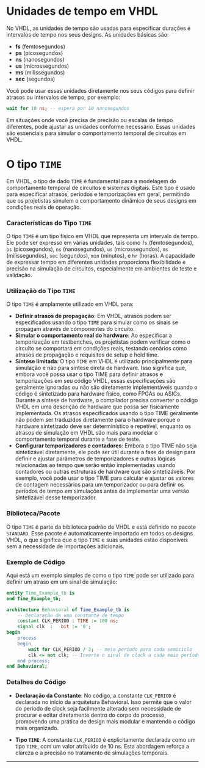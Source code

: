 # Unidades de tempo em VHDL
No VHDL, as unidades de tempo são usadas para especificar durações e intervalos de tempo nos seus designs. As unidades básicas são:

- **fs** (femtosegundos)
- **ps** (picosegundos)
- **ns** (nanosegundos)
- **us** (microssegundos)
- **ms** (milissegundos)
- **sec** (segundos)

Você pode usar essas unidades diretamente nos seus códigos para definir atrasos ou intervalos de tempo, por exemplo:

```vhdl
wait for 10 ns; -- espera por 10 nanosegundos
```

Em situações onde você precisa de precisão ou escalas de tempo diferentes, pode ajustar as unidades conforme necessário. Essas unidades são essenciais para simular o comportamento temporal de circuitos em VHDL.

# O tipo `TIME`

Em VHDL, o tipo de dado `TIME` é fundamental para a modelagem do comportamento temporal de circuitos e sistemas digitais. Este tipo é usado para especificar atrasos, períodos e temporizações em geral, permitindo que os projetistas simulem o comportamento dinâmico de seus designs em condições reais de operação.

### Características do Tipo `TIME`

O tipo `TIME` é um tipo físico em VHDL que representa um intervalo de tempo. Ele pode ser expresso em várias unidades, tais como `fs` (femtosegundos), `ps` (picosegundos), `ns` (nanosegundos), `us` (microssegundos), `ms` (milissegundos), `sec` (segundos), `min` (minutos), e `hr` (horas). A capacidade de expressar tempo em diferentes unidades proporciona flexibilidade e precisão na simulação de circuitos, especialmente em ambientes de teste e validação.

### Utilização do Tipo `TIME`

O tipo `TIME` é amplamente utilizado em VHDL para:
- **Definir atrasos de propagação**: Em VHDL, atrasos podem ser especificados usando o tipo `TIME` para simular como os sinais se propagam através de componentes do circuito.
- **Simular o comportamento real do hardware**: Ao especificar a temporização em testbenches, os projetistas podem verificar como o circuito se comportará em condições reais, testando cenários como atrasos de propagação e requisitos de setup e hold time.
- **Síntese limitada**: O tipo `TIME` em VHDL é utilizado principalmente para simulação e não para síntese direta de hardware. Isso significa que, embora você possa usar o tipo TIME para definir atrasos e temporizações em seu código VHDL, essas especificações são geralmente ignoradas ou não são diretamente implementáveis quando o código é sintetizado para hardware físico, como FPGAs ou ASICs. Durante a síntese de hardware, o compilador precisa converter o código VHDL em uma descrição de hardware que possa ser fisicamente implementada. Os atrasos especificados usando o tipo TIME geralmente não podem ser traduzidos diretamente para o hardware porque o hardware sintetizado deve ser determinístico e repetível, enquanto os atrasos de simulação em VHDL são mais para modelar o comportamento temporal durante a fase de teste.
- **Configurar temporizadores e contadores**: Embora o tipo TIME não seja sintetizável diretamente, ele pode ser útil durante a fase de design para definir e ajustar parâmetros de temporizadores e outras lógicas relacionadas ao tempo que serão então implementadas usando contadores ou outras estruturas de hardware que são sintetizáveis. Por exemplo, você pode usar o tipo TIME para calcular e ajustar os valores de contagem necessários para um temporizador ou para definir os períodos de tempo em simulações antes de implementar uma versão sintetizável desse temporizador.

### Biblioteca/Pacote

O tipo `TIME` é parte da biblioteca padrão de VHDL e está definido no pacote `STANDARD`. Esse pacote é automaticamente importado em todos os designs VHDL, o que significa que o tipo `TIME` e suas unidades estão disponíveis sem a necessidade de importações adicionais.

### Exemplo de Código

Aqui está um exemplo simples de como o tipo `TIME` pode ser utilizado para definir um atraso em um sinal de simulação:

```vhdl
entity Time_Example_tb is    
end Time_Example_tb;

architecture Behavioral of Time_Example_tb is
    -- Declaração de uma constante de tempo
    constant CLK_PERIOD : TIME := 100 ns;
    signal clk  :   bit := '0';
begin
    process
    begin
        wait for CLK_PERIOD / 2; -- meio período para cada semiciclo
        clk <= not clk; -- Inverte o sinal de clock a cada meio período
    end process;
end Behavioral;
```

### Detalhes do Código

- **Declaração da Constante**: No código, a constante `CLK_PERIOD` é declarada no início da arquitetura Behavioral. Isso permite que o valor do período de clock seja facilmente alterado sem necessidade de procurar e editar diretamente dentro do corpo do processo, promovendo uma prática de design mais modular e mantendo o código mais organizado.

- **Tipo `TIME`**: A constante `CLK_PERIOD` é explicitamente declarada como um tipo `TIME`, com um valor atribuído de 10 ns. Esta abordagem reforça a clareza e a precisão no tratamento de simulações temporais.
---
